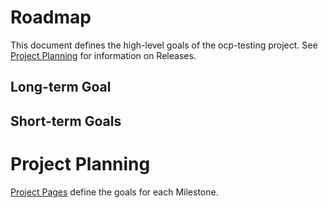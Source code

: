 # Roadmap

This document defines the high-level goals of the ocp-testing project. See [Project Planning](#project-planning) for information on Releases.

## Long-term Goal



## Short-term Goals



Project Planning
================

[Project Pages](https://github.com/huawei-openlab/ocp-testing/wiki) define the goals for each Milestone.
